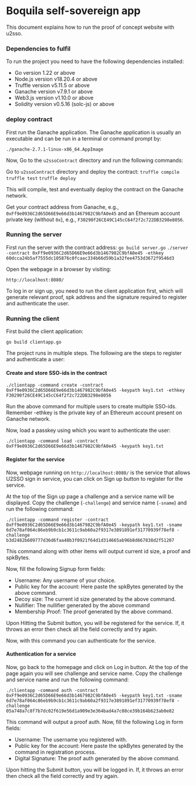 # Boquila self-sovereign app 

This document explains how to run the proof of concept website with u2sso.


### Dependencies to fulfil

To run the project you need to have the following dependencies installed:

- Go version 1.22 or above
- Node.js version v18.20.4 or above
- Truffle version v5.11.5 or above
- Ganache version v7.9.1 or above
- Web3.js version v1.10.0 or above
- Solidity version v0.5.16 (solc-js) or above

### deploy contract

First run the Ganache application. The Ganache application is usually an executable and can be run in a terminal or command prompt by:

`./ganache-2.7.1-linux-x86_64.AppImage`

Now, Go to the `u2ssoContract` directory and run the following commands:

Go to `u2ssoContract` directory and deploy the contract:
``truffle compile``
``truffle test``
``truffle deploy``

This will compile, test and eventually deploy the contract on the Ganache network.

Get your contract address from Ganache, e.g., `0xFf9e0936C2d65D66E9e66d3b1467982C9bfA0e45`
and an Ethereum account private key (without `0x`), e.g., `F30290f26CE49C145cC64f2f2c722DB3298e8056`.

### Running the server

First run the server with the contract address:
``go build server.go``
``./server -contract 0xFf9e0936C2d65D66E9e66d3b1467982C9bfA0e45 -ethkey 60dcca24b5af7555dc105876c0fcaac334b66d59b1a32fee4753d3672f9546d3``

Open the webpage in a browser by visiting:

``http://localhost:8080/``

To log in or sign up, you need to run the client application first, which will generate relevant proof, spk address and the signature required to register and authenticate the user.

### Running the client

First build the client application:

``go build clientapp.go``

The project runs in multiple steps. The following are the steps to register and authenticate a user:

#### Create and store SSO-ids in the contract

``./clientapp -command create -contract 0xFf9e0936C2d65D66E9e66d3b1467982C9bfA0e45 -keypath key1.txt -ethkey F30290f26CE49C145cC64f2f2c722DB3298e8056``

Run the above command for multiple users to create multiple SSO-ids. Remember -ethkey is the private key of an Ethereum account present on Ganache network.

Now, load a passkey using which you want to authenticate the user:

``./clientapp -command load -contract 0xFf9e0936C2d65D66E9e66d3b1467982C9bfA0e45 -keypath key1.txt``

#### Register for the service

Now, webpage running on `http://localhost:8080/` is the service that allows U2SSO sign in service, you can click on Sign up button to register for the service.

At the top of the Sign up page a challenge and a service name will be displayed. Copy the challenge (`-challenge`) and service name (`-sname`) and run the following command:

``./clientapp -command register -contract 0xFf9e0936C2d65D66E9e66d3b1467982C9bfA0e45 -keypath key1.txt -sname 6d7e78af064c86eb9b9cb1c3611c9ab60a2f9317e3891891ef31770939f78ef8 -challenge b3d2482b609777d36d6faa48b3f0921f64d1d314665ab96b8d667838d2f51207``

This command along with other items will output current id size, a proof and spkBytes.

Now, fill the following Signup form fields:
- Username: Any username of your choice.
- Public key for the account: Here paste the spkBytes generated by the above command.
- Decoy size: The current id size generated by the above command.
- Nullifier: The nullifier generated by the above command
- Membership Proof: The proof generated by the above command.

Upon Hitting the Submit button, you will be registered for the service. If, it throws an error then check all the field correctly and try again.

Now, with this command you can authenticate for the service.

#### Authentication for a service

Now, go back to the homepage and click on Log in button.
At the top of the page again you will see challenge and service name. Copy the challenge and service name and run the following command:

``./clientapp -command auth -contract 0xFf9e0936C2d65D66E9e66d3b1467982C9bfA0e45 -keypath key1.txt -sname 6d7e78af064c86eb9b9cb1c3611c9ab60a2f9317e3891891ef31770939f78ef8 -challenge 05a748a7c8f7b7dc02f619e56d1a909e3e364bad4a7c08ce39b164b623ab0e82``

This command will output a proof auth. Now, fill the following Log in form fields:
- Username: The username you registered with.
- Public key for the account: Here paste the spkBytes generated by the command in registration process.
- Digital Signature: The proof auth generated by the above command.

Upon hitting the Submit button, you will be logged in. If, it throws an error then check all the field correctly and try again.